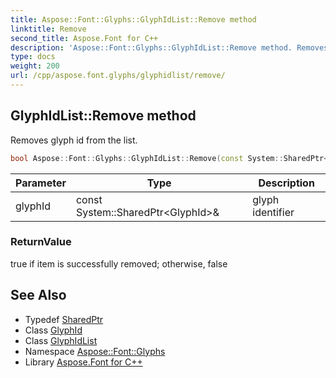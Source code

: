 ```yaml
---
title: Aspose::Font::Glyphs::GlyphIdList::Remove method
linktitle: Remove
second_title: Aspose.Font for C++
description: 'Aspose::Font::Glyphs::GlyphIdList::Remove method. Removes glyph id from the list in C++.'
type: docs
weight: 200
url: /cpp/aspose.font.glyphs/glyphidlist/remove/
---
```

## GlyphIdList::Remove method


Removes glyph id from the list.

```cpp
bool Aspose::Font::Glyphs::GlyphIdList::Remove(const System::SharedPtr<GlyphId> &glyphId) override
```


| Parameter | Type | Description |
| --- | --- | --- |
| glyphId | const System::SharedPtr\<GlyphId\>\& | glyph identifier |

### ReturnValue

true if item is successfully removed; otherwise, false

## See Also

* Typedef [SharedPtr](../../../system/sharedptr/)
* Class [GlyphId](../../glyphid/)
* Class [GlyphIdList](../)
* Namespace [Aspose::Font::Glyphs](../../)
* Library [Aspose.Font for C++](../../../)
